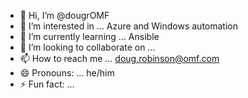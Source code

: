 - 👋 Hi, I’m @dougrOMF
- 👀 I’m interested in ... Azure and Windows automation
- 🌱 I’m currently learning ... Ansible
- 💞️ I’m looking to collaborate on ...
- 📫 How to reach me ... doug.robinson@omf.com
- 😄 Pronouns: ... he/him
- ⚡ Fun fact: ... 

<!---
dougrOMF/dougrOMF is a ✨ special ✨ repository because its `README.md` (this file) appears on your GitHub profile.
You can click the Preview link to take a look at your changes.
--->
